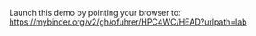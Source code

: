 Launch this demo by pointing your browser to: https://mybinder.org/v2/gh/ofuhrer/HPC4WC/HEAD?urlpath=lab
